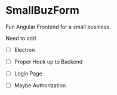 # SmallBuzForm
Fun Angular Frontend for a small business.

Need to add 
- [ ] Electron
- [ ] Proper Hook up to Backend
- [ ] Login Page
- [ ] Maybe Authorization

